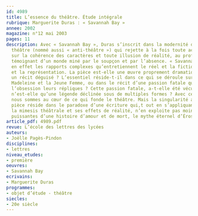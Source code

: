 ```yaml
---
id: 4989
title: L’essence du théâtre. Étude intégrale
rubrique: Marguerite Duras : « Savannah Bay »
annee: 2002
magazine: n°12 mai 2003
pages: 11
description: Avec « Savannah Bay », Duras s’inscrit dans la modernité d’un nouveau
  théâtre (nommé aussi « anti-théâtre ») qui rejette à la fois toute action fondée
  sur la cohérence des caractères et toute illusion de réalité, au profit d’une parole
  témoignant d’un monde miné par le soupçon et par l’absence. « Savannah Bay » explore
  en effet les rapports complexes qu’entretiennent le réel et la fiction, la narration
  et la représentation. La pièce est-elle une œuvre proprement dramatique, ou bien
  un récit déguisé ? L’essentiel réside-t-il dans ce qui se déroule sur la scène entre
  Madeleine et la Jeune Femme, ou dans le récit d’une passion fatale qui habite jusqu’à
  l’obsession leurs répliques ? Cette passion fatale, a-t-elle été vécue, ou bien
  n’est-elle qu’une légende déclinée sous de multiples formes ? Avec ces questions,
  nous sommes au cœur de ce qui fonde le théâtre. Mais la singularité absolue de la
  pièce réside dans le paradoxe d’une écriture qui,t out en s’appliquant à détruire
  la mimesis théâtrale et ses effets de réalité, n’en exploite pas moins les séductions
  puissantes d’une histoire d’amour et de mort, le mythe éternel d’Éros et Thanatos.
article_pdf: 4989.pdf
revue: L’école des lettres des lycées
auteurs:
- Joëlle Pagès-Pindon
disciplines:
- lettres
niveau_etudes:
- première
oeuvres:
- Savannah Bay
ecrivains:
- Marguerite Duras
programmes:
- objet d’étude - théâtre
siecles:
- 20e siècle
---
```

